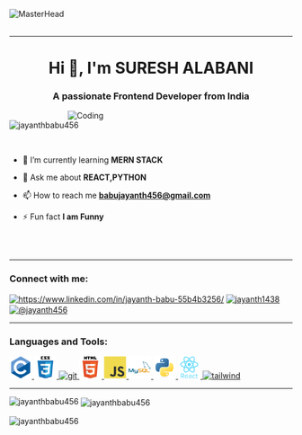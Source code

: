 ![MasterHead](https://d1h9h5g2pln59q.cloudfront.net/project_execution_b84b722cd4.png)
   <br/><br/> <hr/>
<h1 align="center">Hi 👋, I'm SURESH ALABANI</h1>
<h3 align="center">A passionate Frontend Developer from India</h3>
<img align="right" alt="Coding" width="400" src="https://cdn.dribbble.com/users/1162077/screenshots/3848914/programmer.gif"/>

<p align="left"> <img src="https://komarev.com/ghpvc/?username=jayanthbabu456&label=Profile%20views&color=0e75b6&style=flat" alt="jayanthbabu456" /> </p>
<br/>

- 🌱 I’m currently learning **MERN STACK**

- 💬 Ask me about **REACT,PYTHON**

- 📫 How to reach me **babujayanth456@gmail.com**

- ⚡ Fun fact **I am Funny**

 <br/><br/> <hr/>
<h3 align="left">Connect with me:</h3>
<p align="left">
<a href="https://linkedin.com/in/https://www.linkedin.com/in/jayanth-babu-55b4b3256/" target="blank"><img align="center" src="https://raw.githubusercontent.com/rahuldkjain/github-profile-readme-generator/master/src/images/icons/Social/linked-in-alt.svg" alt="https://www.linkedin.com/in/jayanth-babu-55b4b3256/" height="30" width="40" /></a>
<a href="https://instagram.com/jayanth1438" target="blank"><img align="center" src="https://raw.githubusercontent.com/rahuldkjain/github-profile-readme-generator/master/src/images/icons/Social/instagram.svg" alt="jayanth1438" height="30" width="40" /></a>
<a href="https://hashnode.com/@jayanth456" target="blank"><img align="center" src="https://raw.githubusercontent.com/rahuldkjain/github-profile-readme-generator/master/src/images/icons/Social/hashnode.svg" alt="@jayanth456" height="30" width="40" /></a>
</p>
<hr/>
<h3 align="left">Languages and Tools:</h3>
<p align="left">  <a href="https://www.cprogramming.com/" target="_blank" rel="noreferrer"> <img src="https://raw.githubusercontent.com/devicons/devicon/master/icons/c/c-original.svg" alt="c" width="40" height="40"/> </a> <a href="https://www.w3schools.com/css/" target="_blank" rel="noreferrer"> <img src="https://raw.githubusercontent.com/devicons/devicon/master/icons/css3/css3-original-wordmark.svg" alt="css3" width="40" height="40"/> </a> <a href="https://git-scm.com/" target="_blank" rel="noreferrer"> <img src="https://www.vectorlogo.zone/logos/git-scm/git-scm-icon.svg" alt="git" width="40" height="40"/> </a> <a href="https://www.w3.org/html/" target="_blank" rel="noreferrer"> <img src="https://raw.githubusercontent.com/devicons/devicon/master/icons/html5/html5-original-wordmark.svg" alt="html5" width="40" height="40"/> </a> <a href="https://developer.mozilla.org/en-US/docs/Web/JavaScript" target="_blank" rel="noreferrer"> <img src="https://raw.githubusercontent.com/devicons/devicon/master/icons/javascript/javascript-original.svg" alt="javascript" width="40" height="40"/> </a> <a href="https://www.mysql.com/" target="_blank" rel="noreferrer"> <img src="https://raw.githubusercontent.com/devicons/devicon/master/icons/mysql/mysql-original-wordmark.svg" alt="mysql" width="40" height="40"/> </a> <a href="https://www.python.org" target="_blank" rel="noreferrer"> <img src="https://raw.githubusercontent.com/devicons/devicon/master/icons/python/python-original.svg" alt="python" width="40" height="40"/> </a> <a href="https://reactjs.org/" target="_blank" rel="noreferrer"> <img src="https://raw.githubusercontent.com/devicons/devicon/master/icons/react/react-original-wordmark.svg" alt="react" width="40" height="40"/> </a> <a href="https://tailwindcss.com/" target="_blank" rel="noreferrer"> <img src="https://www.vectorlogo.zone/logos/tailwindcss/tailwindcss-icon.svg" alt="tailwind" width="40" height="40"/> </a> </p>
<hr>
<p><img align="left" src="https://github-readme-stats.vercel.app/api/top-langs?username=jayanthbabu456&show_icons=true&locale=en&layout=compact" alt="jayanthbabu456" /></p>

<p>&nbsp;<img align="center" src="https://github-readme-stats.vercel.app/api?username=jayanthbabu456&show_icons=true&locale=en" alt="jayanthbabu456" /></p>

<p><img align="center" src="https://github-readme-streak-stats.herokuapp.com/?user=jayanthbabu456&" alt="jayanthbabu456" /></p>
